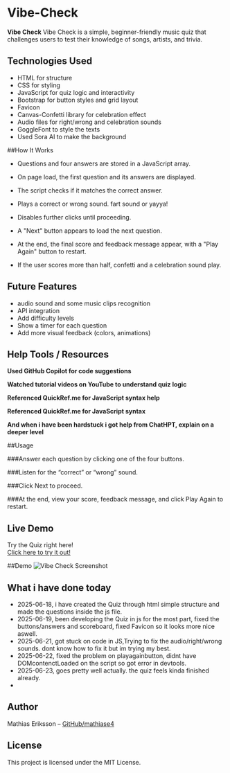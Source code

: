 # Vibe-Check

**Vibe Check** Vibe Check is a simple, beginner-friendly music quiz that challenges users to test their knowledge of songs, artists, and trivia.



## Technologies Used
- HTML for structure
- CSS for styling 
- JavaScript for quiz logic and interactivity
- Bootstrap for button styles and grid layout
- Favicon 
- Canvas-Confetti library for celebration effect
- Audio files for right/wrong and celebration sounds
- GoggleFont to style the texts
- Used Sora AI to make the background


##How It Works

- Questions and four answers are stored in a JavaScript array.

- On page load, the first question and its answers are displayed.

- The script checks if it matches the correct answer.

- Plays a correct or wrong sound. fart sound or yayya!

- Disables further clicks until proceeding.

- A "Next" button appears to load the next question.

- At the end, the final score and feedback message appear, with a "Play Again" button to restart.

- If the user scores more than half, confetti and a celebration sound play.



## Future Features

- audio sound and some music clips recognition
- API integration
- Add difficulty levels
- Show a timer for each question
- Add more visual feedback (colors, animations)



## Help Tools / Resources
**Used GitHub Copilot for code suggestions**

**Watched tutorial videos on YouTube to understand quiz logic**

**Referenced QuickRef.me for JavaScript syntax help**

**Referenced QuickRef.me for JavaScript syntax**

**And when i have been hardstuck i got help from ChatHPT, explain on a deeper level**


##Usage

###Answer each question by clicking one of the four buttons.

###Listen for the “correct” or “wrong” sound.

###Click Next to proceed.

###At the end, view your score, feedback message, and click Play Again to restart.

## Live Demo

Try the Quiz right here!  
[Click here to try it out!](https://mathiase4.github.io/Vibe-Check/)

##Demo
![Vibe Check Screenshot](screenshot.png)




## What i have done today
- 2025-06-18, i have created the Quiz through html simple structure and made the questions inside the js file.
- 2025-06-19, been developing the Quiz in js for the most part, fixed the buttons/answers and scoreboard, fixed Favicon so it looks more nice aswell.
- 2025-06-21, got stuck on code in JS,Trying to fix the audio/right/wrong sounds. dont know how to fix it but im trying my best.
- 2025-06-22, fixed the problem on playagainbutton, didnt have DOMcontenctLoaded on the script so got error in devtools.
- 2025-06-23, goes pretty well actually. the quiz feels kinda finished already.
- 







## Author

Mathias Eriksson – [GitHub/mathiase4](https://github.com/mathiase4)

## License

This project is licensed under the MIT License. 

